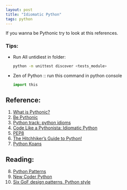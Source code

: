 ```yaml
---
layout: post
title: "Idiomatic Python"
tags: python
---
```


If you wanna be Pythonic try to look at this references.

### Tips:
* Run All untidiest in folder:  

  ```sh
  python -m unittest discover <tests_module>
  ```
* Zen of Python :: run this command in python console

  ```python
  import this
  ```

## Reference:
1. [What is Pythonic?](http://blog.startifact.com/posts/older/what-is-pythonic.html)
2. [Be Pythonic](http://www.cafepy.com/article/be_pythonic/)
3. [Python track: python idioms](http://courses.cms.caltech.edu/cs11/material/python/misc/python_idioms.html)
4. [Code Like a Pythonista: Idiomatic Python](http://python.net/~goodger/projects/pycon/2007/idiomatic/handout.html)
5. [PEP8](http://legacy.python.org/dev/peps/pep-0008/)
6. [The Hitchhiker’s Guide to Python!](http://docs.python-guide.org/en/latest/)
7. [Python Koans](http://github.com/gregmalcolm/python_koans)

## Reading:
8. [Python Patterns](https://github.com/faif/python-patterns)
9. [New Coder Python](http://newcoder.io)
10. [Six GoF design patterns, Python style](http://ginstrom.com/scribbles/2007/10/08/design-patterns-python-style/)


